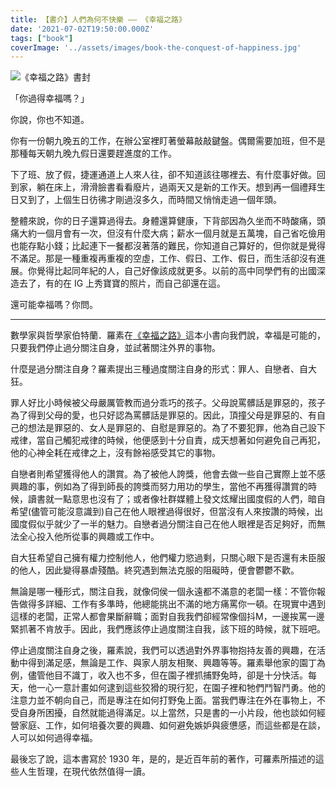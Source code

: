 ```yaml
---
title: 【書介】人們為何不快樂 –– 《幸福之路》
date: '2021-07-02T19:50:00.000Z'
tags: ["book"]
coverImage: '../assets/images/book-the-conquest-of-happiness.jpg'
---
```


![《幸福之路》書封](../assets/images/book-the-conquest-of-happiness.jpg)

「你過得幸福嗎？」

你說，你也不知道。

你有一份朝九晚五的工作，在辦公室裡盯著螢幕敲敲鍵盤。偶爾需要加班，但不是那種每天朝九晚九假日還要趕進度的工作。

下了班、放了假，捷運通道上人來人往，卻不知道該往哪裡去、有什麼事好做。回到家，躺在床上，滑滑臉書看看廢片，過兩天又是新的工作天。想到再一個禮拜生日又到了，上個生日彷彿才剛過沒多久，而時間又悄悄走過一個年頭。

整體來說，你的日子還算過得去。身體還算健康，下背部因為久坐而不時酸痛，頭痛大約一個月會有一次，但沒有什麼大病；薪水一個月就是五萬塊，自己省吃儉用也能存點小錢；比起連下一餐都沒著落的難民，你知道自己算好的，但你就是覺得不滿足。那是一種重複再重複的空虛，工作、假日、工作、假日，而生活卻沒有進展。你覺得比起同年紀的人，自己好像該成就更多。以前的高中同學們有的出國深造去了，有的在 IG 上秀寶寶的照片，而自己卻還在這。

還可能幸福嗎？你問。

---

數學家與哲學家伯特蘭．羅素在<a href="https://www.taaze.tw/apredir.html?150626301/https://www.taaze.tw/products/11100905830.html?" target="_blank">《幸福之路》</a>這本小書向我們說，幸福是可能的，只要我們停止過分關注自身，並試著關注外界的事物。

什麼是過分關注自身？羅素提出三種過度關注自身的形式：罪人、自戀者、自大狂。

罪人好比小時候被父母嚴厲管教而過分乖巧的孩子。父母說罵髒話是罪惡的，孩子為了得到父母的愛，也只好認為罵髒話是罪惡的。因此，頂撞父母是罪惡的、有自己的想法是罪惡的、女人是罪惡的、自慰是罪惡的。為了不要犯罪，他為自己設下戒律，當自己觸犯戒律的時候，他便感到十分自責，成天想著如何避免自己再犯，他的心神全耗在戒律之上，沒有餘裕感受其它的事物。

自戀者則希望獲得他人的讚賞。為了被他人誇獎，他會去做一些自己實際上並不感興趣的事，例如為了得到師長的誇獎而努力用功的學生，當他不再獲得讚賞的時候，讀書就一點意思也沒有了；或者像社群媒體上發文炫耀出國度假的人們，暗自希望(儘管可能沒意識到)自己在他人眼裡過得很好，但當沒有人來按讚的時候，出國度假似乎就少了一半的魅力。自戀者過分關注自己在他人眼裡是否足夠好，而無法全心投入他所從事的興趣或工作中。

自大狂希望自己擁有權力控制他人，他們權力慾過剩，只關心眼下是否還有未臣服的他人，因此變得暴虐殘酷。終究遇到無法克服的阻礙時，便會鬱鬱不歡。

無論是哪一種形式，關注自我，就像伺侯一個永遠都不滿意的老闆一樣：不管你報告做得多詳細、工作有多準時，他總能挑出不滿的地方痛罵你一頓。在現實中遇到這樣的老闆，正常人都會果斷辭職；面對自我我們卻經常像個抖M，一邊挨罵一邊緊抓著不肯放手。因此，我們應該停止過度關注自我，該下班的時候，就下班吧。

停止過度關注自身之後，羅素說，我們可以透過對外界事物抱持友善的興趣，在活動中得到滿足感，無論是工作、與家人朋友相聚、興趣等等。羅素舉他家的園丁為例，儘管他目不識丁，收入也不多，但在園子裡抓捕野兔時，卻是十分快活。每天，他一心一意計畫如何逮到這些狡猾的現行犯，在園子裡和牠們鬥智鬥勇。他的注意力並不朝向自己，而是專注在如何打野兔上面。當我們專注在外在事物上，不受自身所困擾，自然就能過得滿足。以上當然，只是書的一小片段，他也談如何經營家庭、工作，如何培養次要的興趣、如何避免嫉妒與疲憊感，而這些都是在談，人可以如何過得幸福。

最後忘了說，這本書寫於 1930 年，是的，是近百年前的著作，可羅素所描述的這些人生哲理，在現代依然值得一讀。

